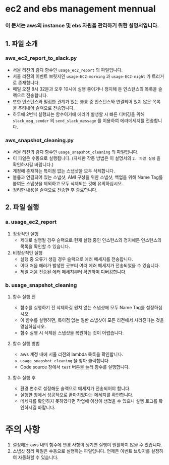 # ec2 and ebs management mennual
### 이 문서는 aws의 instance 및 ebs 자원을 관리하기 위한 설명서입니다.


## 1. 파일 소개
### aws_ec2_report_to_slack.py
- 서울 리전의 람다 함수인 `usage_ec2_report` 의 파일입니다.
- 서울 리전의 이벤트 브릿지인 `usage-EC2-morning` 과 `usage-EC2-night` 가 트리거로 존재합니다.
- 매일 오전 8시 32분과 오후 10시에 실행 중이거나 정지해 둔 인스턴스의 목록을 슬랙으로 전송합니다.
- 또한 인스턴스와 밀접한 관계가 있는 볼륨 중 인스턴스와 연결되어 있지 않은 목록을 추려내어 슬랙으로 전송합니다.
- 하루에 2번씩 실행되는 함수이기에 에러가 발생할 시 빠른 디버깅을 위해 `slack_msg_sender` 의 `send_slack_message` 를 이용하여 에러메세지를 전송합니다.


### aws_snapshot_cleaning.py
- 서울 리전의 람다 함수인 `usage_snapshot_cleaning` 의 파일입니다.
- 이 파일은 수동으로 실행됩니다. (자세한 작동 방법은 이 설명서의 `2. 파일 실행` 을 확인하시길 바랍니다.)
- 계정에 존재하는 특이점 없는 스냅샷을 모두 삭제합니다.
- 볼륨과 연결되어 있는 스냅샷, AMI 구성을 위한 스냅샷, 백업을 위해 Name Tag를 붙여둔 스냅샷을 제외하고 모두 삭제되는 것에 유의하십시오.
- 정리한 내용을 슬랙으로 전송한 후 종료합니다.


## 2. 파일 실행
### a. usage_ec2_report
1. 정상적인 실행
    - 제대로 실행될 경우 슬랙으로 현재 실행 중인 인스턴스와 정지해둔 인스턴스의 목록을 확인할 수 있습니다.
2. 비정상적인 실행
    - 실행 중 오류가 생길 경우 슬랙으로 에러 메세지를 전송합니다.
    - 이때 처음 에러가 발생한 곳부터 여러 에러 메세지가 전송되었을 수 있습니다.
    - 제일 처음 전송된 에러 메세지부터 확인하며 디버깅합니다.


### b. usage_snapshot_cleaning
1. 함수 실행 전
    - 함수를 실행하기 전 삭제하길 원치 않는 스냅샷에 모두 Name Tag를 설정하십시오.
    - 이 함수를 실행하면, 특이점 없는 일반 스냅샷이 모든 리전에서 사라진다는 것을 명심하십시오.
    - 함수 실행 시 삭제된 스냅샷을 복원하는 것이 어렵습니다.

2. 함수 실행 방법
    - aws 계정 내에 서울 리전의 lambda 목록을 확인합니다.
    - `usage_snapshot_cleaning` 을 찾아 클릭합니다.
    - Code source 창에서 `test` 버튼을 눌러 함수를 실행합니다.

3. 함수 실행 후
    - 환경 변수로 설정해둔 슬랙으로 메세지가 전송되어야 합니다.
    - 실행한 창에서 성공적으로 끝마치었다는 메세지를 확인합니다.
    - 메세지를 확인하지 못하였다면 작업에 이상이 생겼을 수 있으니 실행 로그를 확인하시길 바랍니다.



# 주의 사항
1. 설정해둔 aws 내의 함수에 변경 사항이 생기면 실행이 원활하지 않을 수 있습니다.
2. 스냅샷 정리 파일은 수동으로 실행하는 파일입니다. 언제든 이벤트 브릿지를 설정하여 자동화할 수 있습니다.